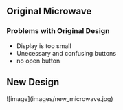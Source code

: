  
<h2> Original Microwave </h2>
<h3> Problems with Original Design </h3>
  
  * Display is too small
  * Unecessary and confusing buttons
  * no open button
  
<h2> New Design </h2>
![image](images/new_microwave.jpg)
